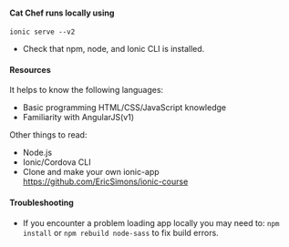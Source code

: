 #### Cat Chef runs locally using
```ionic serve --v2```

* Check that npm, node, and Ionic CLI is installed.

#### Resources

It helps to know the following languages:
* Basic programming HTML/CSS/JavaScript knowledge
* Familiarity with AngularJS(v1)

Other things to read:
* Node.js
* Ionic/Cordova CLI
* Clone and make your own ionic-app https://github.com/EricSimons/ionic-course

#### Troubleshooting
* If you encounter a problem loading app locally you may need to:
```npm install``` or ```npm rebuild node-sass``` to fix build errors.

